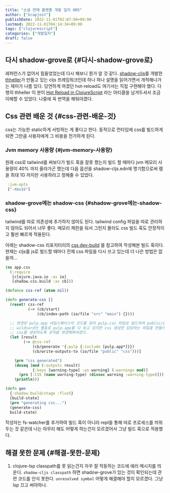 ```yaml
---
title: "소설 연재 플랫폼 개발 일지 005"
author: ["krapjost"]
publishDate: 2022-11-01T02:07:00+09:00
lastmod: 2022-11-01T04:14:34+09:00
tags: ["clojurescript"]
categories: ["개발일지"]
draft: false
---
```


## 다시 shadow-grove로 {#다시-shadow-grove로}

레퍼런스가 없어서 힘들었었는데 다시 해보니 뭔가 알 것 같다.
[shadow-cljs](https://github.com/thheller/shadow-cljs)를 개발한 [thheller](https://github.com/thheller)가 만들고 있는 cljs 프레임워크인데 하나 하나 설명을 읽어가면서 개척해나가는 재미가 나름 있다.
당연하게 여겼던 hot-reload도 여기서는 직접 구현해야 했다. 다행히 thheller 이 분이 [Hot Reload in ClojureScript](https://code.thheller.com/blog/shadow-cljs/2019/08/25/hot-reload-in-clojurescript.html) 라는 아티클을 남겨두셔서 조금 이해할 수 있었다. 나중에 꼭 번역을 해둬야겠다.


## Css 관련 배운 것 {#css-관련-배운-것}

css는 가능한 static하게 서빙하는 게 좋다고 한다. 동적으로 런타임에 css를 빌드하게 되면 그만큼 사용자에게 그 비용을 전가하게 된다.


### Jvm memory 사용량 {#jvm-memory-사용량}

원래 css로 tailwind를 써보다가 빌드 훅을 잘못 짰는지 빌드 할 때마다 jvm 메모리 사용량이 40% 까지 올라가곤 했는데
다음 옵션을 shadow-cljs.edn에 명기함으로써 램을 최대 1G 까지만 사용하라고 정해줄 수 있었다.

```clojure
 :jvm-opts
 ["-Xmx1G"]
```


### shadow-grove에는 shadow-css {#shadow-grove에는-shadow-css}

tailwind를 따로 의존성에 추가하지 않아도 된다. tailwind config 파일을 따로 관리하지 않아도 되어서 너무 좋다.
메모리 제한을 둬서 그런지 몰라도 css 빌드 훅도 안정적이고 훨씬 빠르게 적용된다.

아래는 shadow-css 리포지터리의 [css dev-build](https://github.com/thheller/shadow-css#development-builds) 를 참고하여 작성해본 빌드 훅이다.
현재는 cljs를 js로 빌드할 때마다 전체 css 파일을 다시 쓰고 있는데 더 나은 방법은 없을까...

```clojure
(ns app.css
  (:require
   [clojure.java.io :as io]
   [shadow.css.build :as cb]))

(defonce css-ref (atom nil))

(defn generate-css []
  (reset! css-ref
          (-> (cb/start)
              (cb/index-path (io/file "src" "main") {})))

  ;; 변경된 pulp.app 네임스페이스의 코드를 읽어 pulp.css 파일로 빌드하여 public/css/ 디렉터리에 쓴다.
  ;; wildcard인 별표로 pulp.app를 다 보고 있지만 css 생성만 담당하는 파일을 만들어 해당 파일이 변경될 때만
  ;; css를 생성하도록 로직을 변경해봐야겠다.
  (let [result
        (-> @css-ref
            (cb/generate '{:pulp {:include [pulp.app*]}})
            (cb/write-outputs-to (io/file "public" "css")))]

    (prn "css generated")
    (doseq [mod (:outputs result)
            {:keys [warning-type] :as warning} (:warnings mod)]
      (prn [:CSS (name warning-type) (dissoc warning :warning-type)]))
    (println)))

(defn gen
  {:shadow.build/stage :flush}
  [build-state]
  (prn "generating css...")
  (generate-css)
  build-state)
```

작성자는 fs-watcher를 추가하여 빌드 훅이 아니라 repl을 통해 따로 프로세스를 띄워두는 것 같은데
나는 아무리 해도 어떻게 하는건지 모르겠어서 그냥 빌드 훅으로 적용했다.


## 해결 못한 문제 {#해결-못한-문제}

1.  clojure-lsp classpath를 못 읽는건지 자꾸 잘 작동하는 코드에 에러 메시지를 띄운다.
    `shadow-cljs classpath` 하면 shadow-grove가 있는 것이 확인되는데 관련 코드를 인식 못한다.
    `unresolved symbol` 어떻게 해결해야 할지 모르겠다. 그냥 lsp 끄고 써야하나.
